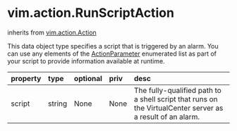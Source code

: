 vim.action.RunScriptAction
==========================
inherits from [vim.action.Action](docs/vim.action.Action.md)


This data object type specifies a script that is triggered by an alarm.    You can use any elements of the    <a href="vim.action.Action.ActionParameter.md">ActionParameter</a> enumerated list    as part of your script to provide information available at runtime.

| property | type | optional | priv | desc |
|:---------|:-----|:---------|:-----|:-----|
| script | string | None | None | The fully-qualified path to a shell script that runs on the    VirtualCenter server as a result of an alarm. |


